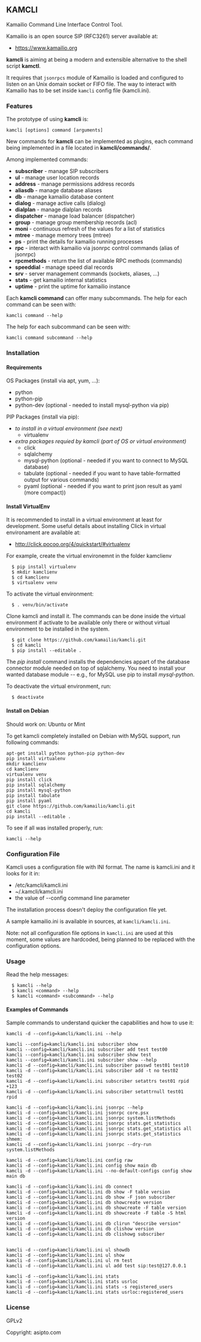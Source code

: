 ## KAMCLI

Kamailio Command Line Interface Control Tool.

Kamailio is an open source SIP (RFC3261) server available at:

  * https://www.kamailio.org

**kamcli** is aiming at being a modern and extensible alternative to the shell script **kamctl**.

It requires that `jsonrpcs` module of Kamailio is loaded and configured to listen on an Unix domain socket or FIFO file. The way to interact with Kamailio has to be set inside `kamcli` config file (kamcli.ini).

### Features

The prototype of using **kamcli** is:

```
kamcli [options] command [arguments]
```

New commands for **kamcli** can be implemented as plugins, each command being implemented in a file located in **kamcli/commands/**.

Among implemented commands:

  * **subscriber** - manage SIP subscribers
  * **ul** - manage user location records
  * **address** - manage permissions address records
  * **aliasdb** - manage database aliases
  * **db** - manage kamailio database content
  * **dialog** - manage active calls (dialog)
  * **dialplan** - manage dialplan records
  * **dispatcher** - manage load balancer (dispatcher)
  * **group** - manage group membership records (acl)
  * **moni** - continuous refresh of the values for a list of statistics
  * **mtree** - manage memory trees (mtree)
  * **ps** - print the details for kamailio running processes
  * **rpc** - interact with kamailio via jsonrpc control commands (alias of jsonrpc)
  * **rpcmethods** - return the list of available RPC methods (commands)
  * **speeddial** - manage speed dial records
  * **srv** - server management commands (sockets, aliases, ...)
  * **stats** - get kamailio internal statistics
  * **uptime** - print the uptime for kamailio instance

Each **kamcli command** can offer many subcommands. The help for each command can be seen with:

```
kamcli command --help
```

The help for each subcommand can be seen with:

```
kamcli command subcommand --help
```

### Installation

#### Requirements

OS Packages (install via apt, yum, ...):

  * python
  * python-pip
  * python-dev (optional - needed to install mysql-python via pip)

PIP Packages (install via pip):

  * _to install in a virtual environment (see next)_
    * virtualenv
  * _extra packages requied by kamcli (part of OS or  virtual environment)_
    * click
    * sqlalchemy
    * mysql-python (optional - needed if you want to connect to MySQL database)
    * tabulate (optional - needed if you want to have table-formatted output for various commands)
    * pyaml (optional - needed if you want to print json result as yaml (more compact))

#### Install VirtualEnv

It is recommended to install in a virtual environment at least for development.
Some useful details about installing Click in virtual environament are
available at:

  * http://click.pocoo.org/4/quickstart/#virtualenv

For example, create the virtual environemnt in the folder kamclienv

```
  $ pip install virtualenv
  $ mkdir kamclienv
  $ cd kamclienv
  $ virtualenv venv
```

To activate the virtual environment:

```
  $ . venv/bin/activate
```

Clone kamcli and install it. The commands can be done inside the virtual
environment if activate to be available only there or without virtual
environment to be installed in the system.

```
  $ git clone https://github.com/kamailio/kamcli.git
  $ cd kamcli
  $ pip install --editable .
```

The *pip install* command installs the dependencies appart of the
database connector module needed on top of sqlalchemy. You need to
install your wanted database module -- e.g., for MySQL use pip to
install *mysql-python*.

To deactivate the virtual environment, run:

```
  $ deactivate
```

#### Install on Debian

Should work on: Ubuntu or Mint

To get kamcli completely installed on Debian with MySQL support,
run following commands:

```
apt-get install python python-pip python-dev
pip install virtualenv
mkdir kamclienv
cd kamclienv
virtualenv venv
pip install click
pip install sqlalchemy
pip install mysql-python
pip install tabulate
pip install pyaml
git clone https://github.com/kamailio/kamcli.git
cd kamcli
pip install --editable .
```

To see if all was installed properly, run:

```
kamcli --help
```

### Configuration File

Kamcli uses a configuration file with INI format. The name is kamcli.ini and it looks for it in:

  * /etc/kamcli/kamcli.ini
  * ~/.kamcli/kamcli.ini
  * the value of --config command line parameter

The installation process doesn't deploy the configuration file yet.

A sample kamailio.ini is available in sources, at `kamcli/kamcli.ini`.

Note: not all configuration file options in `kamcli.ini` are used at this moment, some
values are hardcoded, being planned to be replaced with the configuration options.

### Usage

Read the help messages:

```
  $ kamcli --help
  $ kamcli <command> --help
  $ kamcli <command> <subcommand> --help
```

#### Examples of Commands

Sample commands to understand quicker the capabilities and how to use it:

```
kamcli -d --config=kamcli/kamcli.ini --help

kamcli --config=kamcli/kamcli.ini subscriber show
kamcli --config=kamcli/kamcli.ini subscriber add test test00
kamcli --config=kamcli/kamcli.ini subscriber show test
kamcli --config=kamcli/kamcli.ini subscriber show --help
kamcli -d --config=kamcli/kamcli.ini subscriber passwd test01 test10
kamcli -d --config=kamcli/kamcli.ini subscriber add -t no test02 test02
kamcli -d --config=kamcli/kamcli.ini subscriber setattrs test01 rpid +123
kamcli -d --config=kamcli/kamcli.ini subscriber setattrnull test01 rpid

kamcli -d --config=kamcli/kamcli.ini jsonrpc --help
kamcli -d --config=kamcli/kamcli.ini jsonrpc core.psx
kamcli -d --config=kamcli/kamcli.ini jsonrpc system.listMethods
kamcli -d --config=kamcli/kamcli.ini jsonrpc stats.get_statistics
kamcli -d --config=kamcli/kamcli.ini jsonrpc stats.get_statistics all
kamcli -d --config=kamcli/kamcli.ini jsonrpc stats.get_statistics shmem:
kamcli -d --config=kamcli/kamcli.ini jsonrpc --dry-run system.listMethods

kamcli -d --config=kamcli/kamcli.ini config raw
kamcli -d --config=kamcli/kamcli.ini config show main db
kamcli -d --config=kamcli/kamcli.ini --no-default-configs config show main db

kamcli -d --config=kamcli/kamcli.ini db connect
kamcli -d --config=kamcli/kamcli.ini db show -F table version
kamcli -d --config=kamcli/kamcli.ini db show -F json subscriber
kamcli -d --config=kamcli/kamcli.ini db showcreate version
kamcli -d --config=kamcli/kamcli.ini db showcreate -F table version
kamcli -d --config=kamcli/kamcli.ini db showcreate -F table -S html version
kamcli -d --config=kamcli/kamcli.ini db clirun "describe version"
kamcli -d --config=kamcli/kamcli.ini db clishow version
kamcli -d --config=kamcli/kamcli.ini db clishowg subscriber


kamcli -d --config=kamcli/kamcli.ini ul showdb
kamcli -d --config=kamcli/kamcli.ini ul show
kamcli -d --config=kamcli/kamcli.ini ul rm test
kamcli -d --config=kamcli/kamcli.ini ul add test sip:test@127.0.0.1

kamcli -d --config=kamcli/kamcli.ini stats
kamcli -d --config=kamcli/kamcli.ini stats usrloc
kamcli -d --config=kamcli/kamcli.ini stats -s registered_users
kamcli -d --config=kamcli/kamcli.ini stats usrloc:registered_users
```

### License

GPLv2

Copyright: asipto.com
